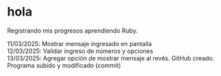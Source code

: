 # hola
Registrando mis progresos aprendiendo Ruby.

11/03/2025: Mostrar mensaje ingresado en pantalla <br>
12/03/2025: Validar ingreso de números y opciones <br>
13/03/2025: Agregar opción de mostrar mensaje al revés. GitHub creado. Programa subido y modificado (commit) <br>

